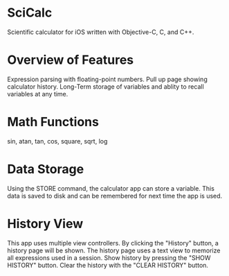 # SciCalc
Scientific calculator for iOS written with Objective-C, C, and C++.

# Overview of Features

Expression parsing with floating-point numbers.
Pull up page showing calculator history.
Long-Term storage of variables and ablity to recall variables at any time.

# Math Functions
sin, atan, tan, cos, square, sqrt, log

# Data Storage
Using the STORE command, the calculator app can store a variable. This data is saved to disk and can be remembered for next time the app is used.

# History View
This app uses multiple view controllers. By clicking the "History" button, a history page will be shown. The history page uses a text view to memorize all expressions used in a session. Show history by pressing the "SHOW HISTORY" button. Clear the history with the "CLEAR HISTORY" button.
